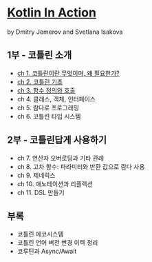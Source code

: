 # [Kotlin In Action](http://www.yes24.com/Product/Goods/55148593)

by Dmitry Jemerov and Svetlana Isakova

## 1부 - 코틀린 소개

- [ch 1. 코틀린이란 무엇이며, 왜 필요한가?](./src/main/kotlin/ch1)
- [ch 2. 코틀린 기초](./src/main/kotlin/ch2)
- [ch 3. 함수 정의와 호출](./src/main/kotlin/ch3)
- ch 4. 클래스, 객체, 인터페이스
- ch 5. 람다로 프로그래밍
- ch 6. 코틀린 타입 시스템

## 2부 - 코틀린답게 사용하기

- ch 7. 연산자 오버로딩과 기타 관례
- ch 8. 고차 함수: 파라미터와 반환 값으로 람다 사용
- ch 9. 제네릭스
- ch 10. 애노테이션과 리플렉션
- ch 11. DSL 만들기

## 부록

- 코틀린 에코시스템
- 코틀린 언어 버전 변경 이력 정리
- 코루틴과 Async/Await 
